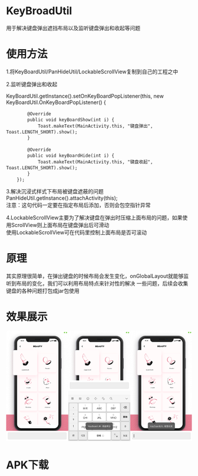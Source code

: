 # KeyBroadUtil  
用于解决键盘弹出遮挡布局以及监听键盘弹出和收起等问题  
# 使用方法  
1.将KeyBoardUtil/PanHideUtil/LockableScrollView复制到自己的工程之中  

2.监听键盘弹出和收起  

KeyBoardUtil.getInstance().setOnKeyBoardPopListener(this, new KeyBoardUtil.OnKeyBoardPopListener() {

            @Override
            public void keyBoardShow(int i) {
                Toast.makeText(MainActivity.this, "键盘弹出", Toast.LENGTH_SHORT).show();
            }

            @Override
            public void keyBoardHide(int i) {
                Toast.makeText(MainActivity.this, "键盘收起", Toast.LENGTH_SHORT).show();
            }
        });
        
3.解决沉浸式样式下布局被键盘遮蔽的问题  
PanHideUtil.getInstance().attachActivity(this);  
注意：这句代码一定要在指定布局后添加，否则会包空指针异常

4.LockableScrollView主要为了解决键盘在弹出时压缩上面布局的问题，如果使用ScrollView则上面布局在键盘弹出后可滑动  
使用LockableScrollView可在代码里控制上面布局是否可滚动
# 原理  
其实原理很简单，在弹出键盘的时候布局会发生变化，onGlobalLayout就能够监听到布局的变化，我们可以利用布局特点来针对性的解决
一些问题，后续会收集键盘的各种问题打包成jar包使用
# 效果展示  
![image](https://github.com/DanielZhanggc/KeyBroadUtil/blob/master/show.png)
# APK下载  
